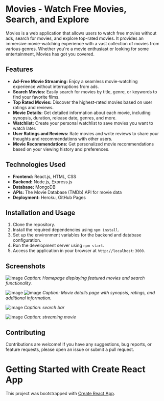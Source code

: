 # Movies - Watch Free Movies, Search, and Explore

Movies is a web application that allows users to watch free movies without ads, search for movies, and explore top-rated movies. It provides an immersive movie-watching experience with a vast collection of movies from various genres. Whether you're a movie enthusiast or looking for some entertainment, Movies has got you covered.

## Features

- **Ad-Free Movie Streaming:** Enjoy a seamless movie-watching experience without interruptions from ads.
- **Search Movies:** Easily search for movies by title, genre, or keywords to find your favorite films.
- **Top Rated Movies:** Discover the highest-rated movies based on user ratings and reviews.
- **Movie Details:** Get detailed information about each movie, including synopsis, duration, release date, genres, and more.
- **Watchlist:** Create your personal watchlist to save movies you want to watch later.
- **User Ratings and Reviews:** Rate movies and write reviews to share your thoughts and recommendations with other users.
- **Movie Recommendations:** Get personalized movie recommendations based on your viewing history and preferences.

## Technologies Used

- **Frontend:** React.js, HTML, CSS
- **Backend:** Node.js, Express.js
- **Database:** MongoDB
- **APIs:** The Movie Database (TMDb) API for movie data
- **Deployment:** Heroku, GitHub Pages

## Installation and Usage

1. Clone the repository.
2. Install the required dependencies using `npm install`.
3. Set up the environment variables for the backend and database configuration.
4. Run the development server using `npm start`.
5. Access the application in your browser at `http://localhost:3000`.

## Screenshots

![image](https://github.com/yogendradevil/movies/assets/81254268/9a92e188-8d45-467e-96eb-4e3708974ac9)
*Caption: Homepage displaying featured movies and search functionality.*

![image](https://github.com/yogendradevil/movies/assets/81254268/c6b64b62-a367-4cf9-bb95-2ea662499c49)
![image](https://github.com/yogendradevil/movies/assets/81254268/90f509cb-8da6-4e54-93ae-e6ea69e6d413)
*Caption: Movie details page with synopsis, ratings, and additional information.*

![image](https://github.com/yogendradevil/movies/assets/81254268/6000f4e9-f46c-4698-91d4-8266c39e6fe1)
*Caption: search bar*

![image](https://github.com/yogendradevil/movies/assets/81254268/1b89a77a-3e55-4c17-90b3-bbf7f32ab115)
*Caption: streaming movie*

## Contributing

Contributions are welcome! If you have any suggestions, bug reports, or feature requests, please open an issue or submit a pull request.


# Getting Started with Create React App

This project was bootstrapped with [Create React App](https://github.com/facebook/create-react-app).
